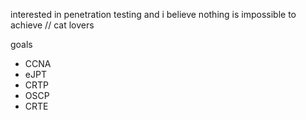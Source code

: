 interested in penetration testing and i believe nothing is impossible to achieve // cat lovers 

goals 

- CCNA
- eJPT
- CRTP
- OSCP
- CRTE
